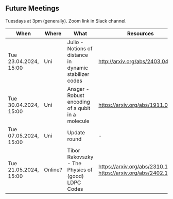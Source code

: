 ## Future Meetings

Tuesdays at 3pm (generally). Zoom link in Slack channel.

| When                  | Where   | What                                                                                                               | Resources                                                          |
|-----------------------|---------|--------------------------------------------------------------------------------------------------------------------|--------------------------------------------------------------------|
| Tue 23.04.2024, 15:00 | Uni     | Julio - Notions of distance in dynamic stabilizer codes                                                            | http://arxiv.org/abs/2403.04163                                    |
| Tue 30.04.2024, 15:00 | Uni     | Ansgar - Robust encoding of a qubit in a molecule                                                                  | https://arxiv.org/abs/1911.00099                                   |
| Tue 07.05.2024, 15:00 | Uni     | Update round                                                                                                       | -                                                                  |
| Tue 21.05.2024, 15:00 | Online? | Tibor Rakovszky - The Physics of (good) LDPC Codes                                                                 | https://arxiv.org/abs/2310.16032, https://arxiv.org/abs/2402.16831 |